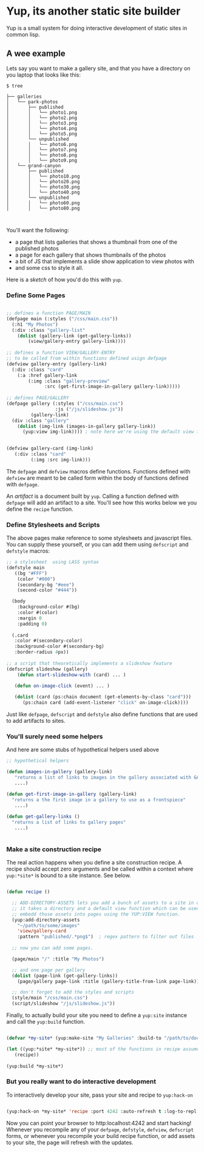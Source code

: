 # Yup, its another static site builder

Yup is a small system for doing interactive development of static
sites in common lisp.

##  A wee example

Lets say you want to make a gallery site, and that you have a
directory on you laptop that looks like this:

``` 
$ tree 

├── galleries
│   └── park-photos
│       ├── published
│       │   └── photo1.png
│       │   └── photo2.png
│       │   └── photo3.png
│       │   └── photo4.png
│       │   └── photo5.png
│       └── unpublished
│       │   └── photo6.png
│       │   └── photo7.png
│       │   └── photo8.png
│       │   └── photo9.png
│   └── grand-canyon
│       ├── published
│       │   └── photo10.png
│       │   └── photo20.png
│       │   └── photo30.png
│       │   └── photo40.png
│       └── unpublished
│       │   └── photo60.png
│       │   └── photo80.png



``` 

You'll want the following:

- a page that lists galleries that shows a thumbnail from one of the published photos
- a page for each gallery that shows thumbnails of the photos
- a bit of JS that implements a slide show application to view photos with
- and some css to style it all.

Here is a *sketch* of how you'd do this with `yup`.

### Define Some Pages

``` lisp

;; defines a function PAGE/MAIN
(defpage main (:styles ("/css/main.css"))
  (:h1 "My Photos")
  (:div :class "gallery-list"
    (dolist (gallery-link (get-gallery-links))
        (view/gallery-entry gallery-link))))
        
;; defines a function VIEW/GALLERY-ENTRY 
;; to be called from within functions defined usign defpage
(defview gallery-entry (gallery-link)
  (:div :class "card"
    (:a :href gallery-link 
        (:img :class "gallery-preview" 
              :src (get-first-image-in-gallery gallery-link)))))
        
;; defines PAGE/GALLERY
(defpage gallery (:styles ("/css/main.css") 
                  :js ("/js/slideshow.js")) 
         (gallery-link)
  (div :class "gallery"
    (dolist (img-link (images-in-gallery gallery-link))
      (yup:view img-link)))) ; note here we're using the default view for img-link asset

      
(defview gallery-card (img-link) 
   (:div :class "card"
         (:img :src img-link)))

``` 

The `defpage` and `defview` macros define functions.  Functions
defined with `defview` are meant to be called form within the body of
functions defined with `defpage`.  

An *artifact* is a document built by `yup`. Calling a function defined
with `defpage` will add an artifact to a site.  You'll see how this
works below we you define the `recipe` function.

### Define Stylesheets and Scripts

The above pages make reference to some stylesheets and javascript
files. You can supply these yourself, or you can add them using
`defscript` and `defstyle` macros:


``` lisp
;; a stylesheet  using LASS syntax
(defstyle main 
   ((bg "#FFF") 
    (color "#000") 
    (secondary-bg "#eee") 
    (second-color "#444"))

  (body 
    :background-color #(bg)
    :color #(color)
    :margin 0
    :padding 0)
    
  (.card 
   :color #(secondary-color)
   :background-color #(secondary-bg)
   :border-radius 4px))
   
;; a script that theoretically implements a slideshow feature
(defscript slideshow (gallery) 
    (defun start-slideshow-with (card) ... )

   (defun on-image-click (event) ... )
   
   (dolist (card (ps:chain document (get-elements-by-class "card")))
      (ps:chain card (add-event-listener "click" on-image-click))))

``` 

Just like `defpage`, `defscript` and `defstyle` also define functions
that are used to add artifacts to sites.  

### You'll surely need some helpers

And here are some stubs of hypothetical helpers used above

``` lisp
;; hypothetical helpers

(defun images-in-gallery (gallery-link)
   "returns a list of links to images in the gallery associated with GALLERY-LINK"
   ....)

(defun get-first-image-in-gallery (gallery-link)
  "returns a the first image in a gallery to use as a frontspiece"
   ....)
   
(defun get-gallery-links () 
  "returns a list of links to gallery pages"
   ....)
   
```


### Make a site construction recipe

The real action happens when you define a site construction recipe.  A
recipe should accept zero arguments and be called within a context
where `yup:*site*` is bound to a site instance. See below.

``` lisp

(defun recipe ()

  ;; ADD-DIRECTORY-ASSETS lets you add a bunch of assets to a site in one swoop,
  ;; it takes a directory and a default view function which can be used to 
  ;; embedd those assets into pages using the YUP:VIEW function.
  (yup:add-directory-assets 
    "~/path/to/some/images"
    'view/gallery-card
    :pattern "published/.*png$")  ; regex pattern to filter out files 
    
  ;; now you can add some pages.

  (page/main "/" :title "My Photos")

  ;; and one page per gallery
  (dolist (page-link (get-gallery-links))
    (page/gallery page-link :title (gallery-title-from-link page-link)))

  ;; don't forget to add the styles and scripts
  (style/main "/css/main.css") 
  (script/slideshow "/js/slideshow.js"))  

```

Finally, to actually build your site you need to define a `yup:site`
instance and call the `yup:build` function.

```lisp 

(defvar *my-site* (yup:make-site "My Galleries" :build-to "/path/to/docroot/www"))

(let ((yup:*site* *my-site*)) ;; most of the functions in recipe assume yup:*site* is bound
   (recipe))
   
(yup:build *my-site*)

``` 

### But you really want to do interactive development

To interactively develop your site, pass your site and recipe to `yup:hack-on`

```lisp 

(yup:hack-on *my-site* 'recipe :port 4242 :auto-refresh t :log-to-repl nil)

``` 

Now you can point your browser to http:localhost:4242 and start
hacking!  Whenever you recompile any of your `defpage`, `defstyle`,
`defview`, `defscript` forms, or whenever you recompile your build
recipe function, or add assets to your site, the page will refresh
with the updates.

